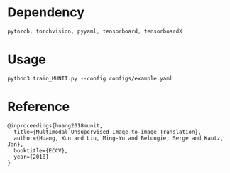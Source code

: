 # Dependency

```
pytorch, torchvision, pyyaml, tensorboard, tensorboardX
```

# Usage

```
python3 train_MUNIT.py --config configs/example.yaml
```

# Reference

```
@inproceedings{huang2018munit,
  title={Multimodal Unsupervised Image-to-image Translation},
  author={Huang, Xun and Liu, Ming-Yu and Belongie, Serge and Kautz, Jan},
  booktitle={ECCV},
  year={2018}
}
```
